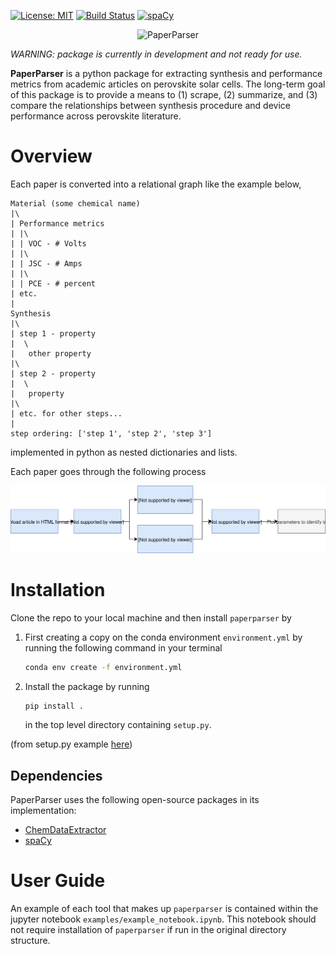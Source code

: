


<!-- [![forthebadge](https://forthebadge.com/images/badges/fuck-it-ship-it.svg)](https://forthebadge.com) -->

[![License: MIT](https://img.shields.io/badge/license-MIT-green.svg)](https://opensource.org/licenses/MIT)
[![Build Status](https://travis-ci.org/paper-parser/paper-parser.svg?branch=master)](https://travis-ci.org/paper-parser/paper-parser)   [![spaCy](https://img.shields.io/badge/made%20with%20❤%20and-spaCy-09a3d5.svg)](https://spacy.io)

<p align="center"><img src="https://github.com/paper-parser/paper-parser/blob/master/doc/images/logo.png" width="300" alt="PaperParser"></p>


_WARNING: package is currently in development and not ready for use._


**PaperParser** is a python package for extracting synthesis and performance metrics from academic articles on perovskite solar cells. The long-term goal of this package is to provide a means to (1) scrape, (2) summarize, and (3) compare the relationships between synthesis procedure and device performance across perovskite literature.

# Overview

Each paper is converted into a relational graph like the example below,

    Material (some chemical name)
    |\
    | Performance metrics
    | |\
    | | VOC - # Volts
    | |\
    | | JSC - # Amps
    | |\
    | | PCE - # percent
    | etc.
    |
    Synthesis
    |\
    | step 1 - property
    |  \
    |   other property
    |\
    | step 2 - property
    |  \
    |   property
    |\
    | etc. for other steps...
    |
    step ordering: ['step 1', 'step 2', 'step 3']

implemented in python as nested dictionaries and lists.

Each paper goes through the following process

![Flowchart for PaperParser workflow](doc/images/pp_flowchart.svg)

# Installation

Clone the repo to your local machine and then install `paperparser` by

1. First creating a copy on the conda environment `environment.yml` by running the following command in your terminal 
    ```bash
    conda env create -f environment.yml
    ```


2. Install the package by running 
    ```bash
    pip install .
    ```
    in the top level directory containing `setup.py`.

(from setup.py example [here](https://python-packaging.readthedocs.io/en/latest/minimal.html))


## Dependencies

PaperParser uses the following open-source packages in its implementation:

* [ChemDataExtractor](https://github.com/mcs07/ChemDataExtractor/)
* [spaCy](https://spacy.io)

# User Guide

An example of each tool that makes up `paperparser` is contained within the jupyter notebook `examples/example_notebook.ipynb`. This notebook should not require installation of `paperparser` if run in the original directory structure. 


